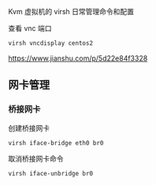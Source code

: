 Kvm 虚拟机的 virsh 日常管理命令和配置



查看 vnc 端口

```bash
virsh vncdisplay centos2
```

<https://www.jianshu.com/p/5d22e84f3328>




## 网卡管理

### 桥接网卡

创建桥接网卡

```bash
virsh iface-bridge eth0 br0
```

取消桥接网卡命令

```bash
virsh iface-unbridge br0
```

